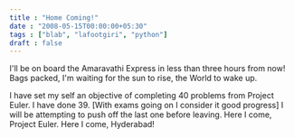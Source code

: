 ```yaml
---
title : "Home Coming!"
date : "2008-05-15T00:00:00+05:30"
tags : ["blab", "lafootgiri", "python"]
draft : false
---
```


I'll be on board the Amaravathi Express in less than three hours
from now! Bags packed, I'm waiting for the sun to rise, the World
to wake up.

I have set my self an objective of completing 40 problems from
Project Euler. I have done 39. [With exams going on I consider it
good progress] I will be attempting to push off the last one
before leaving. Here I come, Project Euler. Here I come,
Hyderabad!
